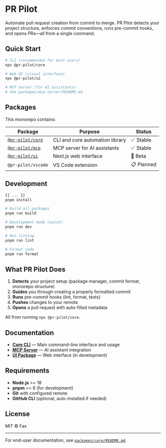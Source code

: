 # PR Pilot

Automate pull request creation from commit to merge. PR Pilot detects your project structure, enforces commit conventions, runs pre-commit hooks, and opens PRs—all from a single command.

## Quick Start

```bash
# CLI (recommended for most users)
npx @pr-pilot/core

# Web UI (visual interface)
npx @pr-pilot/ui

# MCP Server (for AI assistants)
# See packages/mcp-server/README.md
```

## Packages

This monorepo contains:

| Package                                  | Purpose                         | Status     |
| ---------------------------------------- | ------------------------------- | ---------- |
| [`@pr-pilot/core`](./packages/core)      | CLI and core automation library | ✅ Stable  |
| [`@pr-pilot/mcp`](./packages/mcp-server) | MCP server for AI assistants    | ✅ Stable  |
| [`@pr-pilot/ui`](./packages/ui)          | Next.js web interface           | 🧪 Beta    |
| `@pr-pilot/vscode`                       | VS Code extension               | 📋 Planned |

## Development

```bash
{{ ... }}
pnpm install

# Build all packages
pnpm run build

# Development mode (watch)
pnpm run dev

# Run linting
pnpm run lint

# Format code
pnpm run format
```

## What PR Pilot Does

1. **Detects** your project setup (package manager, commit format, monorepo structure)
2. **Guides** you through creating a properly formatted commit
3. **Runs** pre-commit hooks (lint, format, tests)
4. **Pushes** changes to your remote
5. **Opens** a pull request with auto-filled metadata

All from running `npx @pr-pilot/core`.

## Documentation

- **[Core CLI](./packages/core)** — Main command-line interface and usage
- **[MCP Server](./packages/mcp-server)** — AI assistant integration
- **[UI Package](./packages/ui)** — Web interface (in development)

## Requirements

- **Node.js** >= 18
- **pnpm** >= 8 (for development)
- **Git** with configured remote
- **GitHub CLI** (optional, auto-installed if needed)

## License

MIT © Fas

---

For end-user documentation, see [`packages/core/README.md`](./packages/core/README.md).
